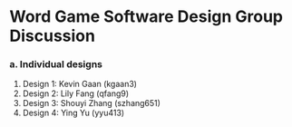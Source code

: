 # Word Game Software Design Group Discussion


### a. Individual designs
1. Design 1: Kevin Gaan (kgaan3)
2. Design 2: Lily Fang (qfang9)
3. Design 3: Shouyi Zhang (szhang651)
4. Design 4: Ying Yu (yyu413)


